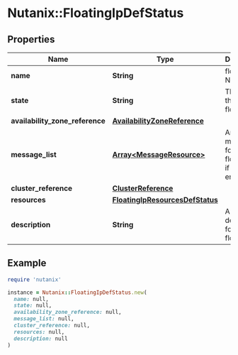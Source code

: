 # Nutanix::FloatingIpDefStatus

## Properties

| Name | Type | Description | Notes |
| ---- | ---- | ----------- | ----- |
| **name** | **String** | floating_ip Name. |  |
| **state** | **String** | The state of the floating_ip. | [optional] |
| **availability_zone_reference** | [**AvailabilityZoneReference**](AvailabilityZoneReference.md) |  | [optional] |
| **message_list** | [**Array&lt;MessageResource&gt;**](MessageResource.md) | Any error messages for the floating_ip, if in an error state. | [optional] |
| **cluster_reference** | [**ClusterReference**](ClusterReference.md) |  | [optional] |
| **resources** | [**FloatingIpResourcesDefStatus**](FloatingIpResourcesDefStatus.md) |  |  |
| **description** | **String** | A description for floating_ip. | [optional] |

## Example

```ruby
require 'nutanix'

instance = Nutanix::FloatingIpDefStatus.new(
  name: null,
  state: null,
  availability_zone_reference: null,
  message_list: null,
  cluster_reference: null,
  resources: null,
  description: null
)
```

